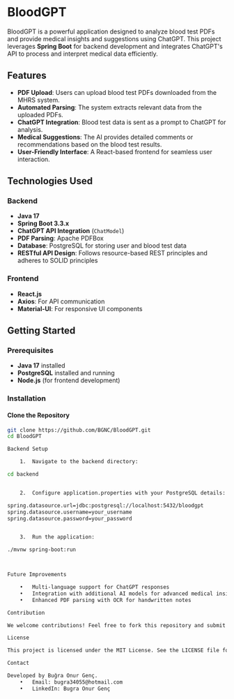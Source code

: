 

# BloodGPT

BloodGPT is a powerful application designed to analyze blood test PDFs and provide medical insights and suggestions using ChatGPT. This project leverages **Spring Boot** for backend development and integrates ChatGPT's API to process and interpret medical data efficiently.

## Features

- **PDF Upload**: Users can upload blood test PDFs downloaded from the MHRS system.
- **Automated Parsing**: The system extracts relevant data from the uploaded PDFs.
- **ChatGPT Integration**: Blood test data is sent as a prompt to ChatGPT for analysis.
- **Medical Suggestions**: The AI provides detailed comments or recommendations based on the blood test results.
- **User-Friendly Interface**: A React-based frontend for seamless user interaction.

## Technologies Used

### Backend
- **Java 17**
- **Spring Boot 3.3.x**
- **ChatGPT API Integration** (`ChatModel`)
- **PDF Parsing**: Apache PDFBox
- **Database**: PostgreSQL for storing user and blood test data
- **RESTful API Design**: Follows resource-based REST principles and adheres to SOLID principles

### Frontend
- **React.js**
- **Axios**: For API communication
- **Material-UI**: For responsive UI components

## Getting Started

### Prerequisites
- **Java 17** installed
- **PostgreSQL** installed and running
- **Node.js** (for frontend development)

### Installation

#### Clone the Repository
```bash
git clone https://github.com/BGNC/BloodGPT.git
cd BloodGPT

Backend Setup

	1.	Navigate to the backend directory:

cd backend


	2.	Configure application.properties with your PostgreSQL details:

spring.datasource.url=jdbc:postgresql://localhost:5432/bloodgpt
spring.datasource.username=your_username
spring.datasource.password=your_password


	3.	Run the application:

./mvnw spring-boot:run



Future Improvements

	•	Multi-language support for ChatGPT responses
	•	Integration with additional AI models for advanced medical insights
	•	Enhanced PDF parsing with OCR for handwritten notes

Contribution

We welcome contributions! Feel free to fork this repository and submit pull requests.

License

This project is licensed under the MIT License. See the LICENSE file for details.

Contact

Developed by Buğra Onur Genç.
	•	Email: bugra34055@hotmail.com
	•	LinkedIn: Bugra Onur Genç

